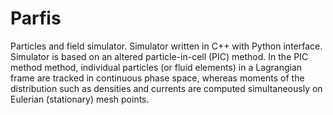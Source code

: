 # Parfis
Particles and field simulator. Simulator written in C++ with Python interface.
Simulator is based on an altered particle-in-cell (PIC) method. In the PIC method method, individual particles (or fluid elements) in a Lagrangian frame are tracked in continuous phase space, whereas moments of the distribution such as densities and currents are computed simultaneously on Eulerian (stationary) mesh points.
